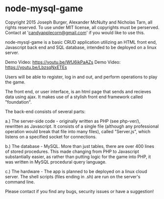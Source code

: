 # node-mysql-game
Copyright 2015 Joseph Burger, Alexander McNulty and Nicholas Tarn, all rights reserved.
To use under MIT license, all copyrights must be perserved.
Contact at 'candyapplecorn@gmail.com' if you would like to use this.

node-mysql-game is a basic CRUD application utilizing an HTML front end, Javascript back end and SQL database, intended to be deployed on a linux server. 

Demo Video: https://youtu.be/WfJ6ikPaAZs
Demo Video: https://youtu.be/LbzsqNxETEs

Users will be able to register, log in and out, and perform operations to play the game. 

The front end, or user interface, is an html page that sends and recieves data using ajax. It makes use of a stylish front end framework called "foundation".

The back-end consists of several parts:

a.) The server-side code - originally written as PHP (see php-ver/), rewritten as Javascript. It consists of a single file (although any professional operation would break that file into many files), called "Server.js", which listens on a specified socket for connections.

b.) The database - MySQL. More than just tables, there are over 400 lines of stored procedures. This made changing from PHP to Javascript substantially easier, as rather than putting logic for the game into PHP, it was written in MySQL procedural query language.

c.) The hardware - The app is planned to be deployed on a linux cloud server. The shell scripts (files ending in .sh) are run on the server's command line.

Please contact if you find any bugs, security issues or have a suggestion!
